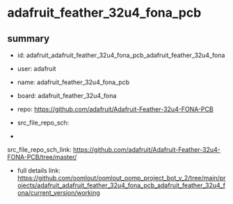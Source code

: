 # adafruit_feather_32u4_fona_pcb
 
## summary 
* id: adafruit_adafruit_feather_32u4_fona_pcb_adafruit_feather_32u4_fona
* user: adafruit
* name: adafruit_feather_32u4_fona_pcb
* board: adafruit_feather_32u4_fona
* repo: https://github.com/adafruit/Adafruit-Feather-32u4-FONA-PCB



* src_file_repo_sch: 
*
 src_file_repo_sch_link: https://github.com/adafruit/Adafruit-Feather-32u4-FONA-PCB/tree/master/
* full details link: https://github.com/oomlout/oomlout_oomp_project_bot_v_2/tree/main/projects/adafruit_adafruit_feather_32u4_fona_pcb_adafruit_feather_32u4_fona/current_version/working  






